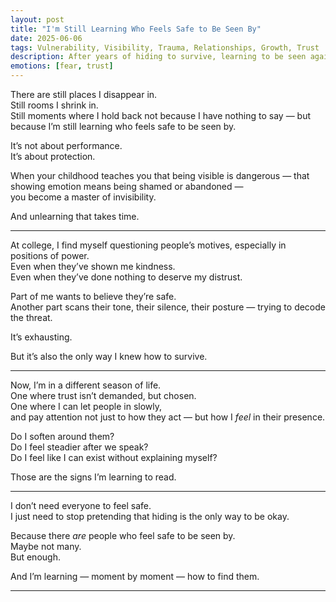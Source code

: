 ```yaml
---
layout: post
title: "I'm Still Learning Who Feels Safe to Be Seen By"
date: 2025-06-06
tags: Vulnerability, Visibility, Trauma, Relationships, Growth, Trust
description: After years of hiding to survive, learning to be seen again — really seen — takes time, tenderness, and courage.
emotions: [fear, trust]
---
```


There are still places I disappear in.  
Still rooms I shrink in.  
Still moments where I hold back not because I have nothing to say — but because I’m still learning who feels safe to be seen by.

It’s not about performance.  
It’s about protection.

When your childhood teaches you that being visible is dangerous — that showing emotion means being shamed or abandoned —  
you become a master of invisibility.

And unlearning that takes time.

---

At college, I find myself questioning people’s motives, especially in positions of power.  
Even when they’ve shown me kindness.  
Even when they’ve done nothing to deserve my distrust.

Part of me wants to believe they’re safe.  
Another part scans their tone, their silence, their posture — trying to decode the threat.

It’s exhausting.

But it’s also the only way I knew how to survive.

---

Now, I’m in a different season of life.  
One where trust isn’t demanded, but chosen.  
One where I can let people in slowly,  
and pay attention not just to how they act — but how I *feel* in their presence.

Do I soften around them?  
Do I feel steadier after we speak?  
Do I feel like I can exist without explaining myself?

Those are the signs I’m learning to read.

---

I don’t need everyone to feel safe.  
I just need to stop pretending that hiding is the only way to be okay.

Because there *are* people who feel safe to be seen by.  
Maybe not many.  
But enough.

And I’m learning — moment by moment — how to find them.

---
